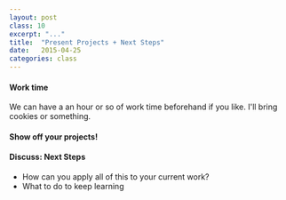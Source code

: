 ```yaml
---
layout: post
class: 10
excerpt: "..."
title:  "Present Projects + Next Steps"
date:   2015-04-25
categories: class
---
```


#### Work time

We can have a an hour or so of work time beforehand if you like. I'll bring cookies or something.

#### Show off your projects!

#### <span class="post-title-pre">Discuss:</span> Next Steps

* How can you apply all of this to your current work? 
* What to do to keep learning

